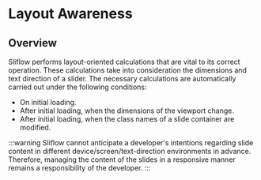 # Layout Awareness

## Overview

Sliflow performs layout-oriented calculations that are vital to its correct operation. These calculations take into
consideration the dimensions and text direction of a slider. The necessary calculations are automatically carried out
under the following conditions:

- On initial loading.
- After initial loading, when the dimensions of the viewport change.
- After initial loading, when the class names of a slide container are modified.

:::warning
Sliflow cannot anticipate a developer's intentions regarding slide content in different device/screen/text-direction
environments in advance. Therefore, managing the content of the slides in a responsive manner remains a responsibility
of the developer.
:::
